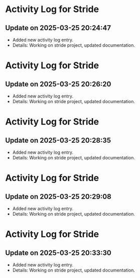# Activity Log for Stride

## Update on 2025-03-25 20:24:47
- Added new activity log entry.
- Details: Working on stride project, updated documentation.

# Activity Log for Stride

## Update on 2025-03-25 20:26:20
- Added new activity log entry.
- Details: Working on stride project, updated documentation.

# Activity Log for Stride

## Update on 2025-03-25 20:28:35
- Added new activity log entry.
- Details: Working on stride project, updated documentation.

# Activity Log for Stride

## Update on 2025-03-25 20:29:08
- Added new activity log entry.
- Details: Working on stride project, updated documentation.

# Activity Log for Stride

## Update on 2025-03-25 20:33:30
- Added new activity log entry.
- Details: Working on stride project, updated documentation.

